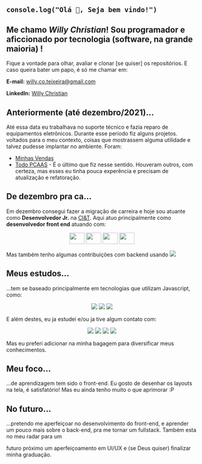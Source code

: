 ## ``` console.log("Olá 👋, Seja bem vindo!") ```

## Me chamo _Willy Christian_! Sou programador e aficcionado por tecnologia (software, na grande maioria) ! 

Fique a vontade para olhar, avaliar e clonar [se quiser] os repositórios. E caso queira bater um papo, é só me chamar em:

__E-mail:__ willy.co.teixeira@gmail.com

__LinkedIn:__ [Willy Christian](https://www.linkedin.com/in/willychristian/)

## Anteriormente (até dezembro/2021)...
  Até essa data eu trabalhava no suporte técnico e fazia reparo de equipamentos eletrônicos. Durante esse período fiz alguns projetos.
voltados para o meu contexto, coisas que mostrassem alguma utilidade e talvez pudesse implantar no ambiente. Foram: 
 - [Minhas Vendas](https://github.com/WillyChristian/minhasVendas)
 - [Todo PCAAS](https://github.com/WillyChristian/todo-pcaas) - É o último que fiz nesse sentido.
Houveram outros, com certeza, mas esses eu tinha pouca experência e precisam de atualização e refatoração.

## De dezembro pra ca...
  Em dezembro consegui fazer a migração de carreira e hoje sou atuante como __Desenvolvedor Jr.__ na [CI&T](https://ciandt.com/br/).
Aqui atuo principalmente como __desenvolvedor front end__ atuando com:

<p align="center">
<img height="30" width="40" src="https://cdn.jsdelivr.net/gh/devicons/devicon/icons/php/php-plain.svg" />
<img height="30" width="40" src="https://cdn.jsdelivr.net/gh/devicons/devicon/icons/sass/sass-original.svg" />
<img height="30" width="40" src="https://cdn.jsdelivr.net/gh/devicons/devicon/icons/drupal/drupal-original-wordmark.svg" />  
<img height="30" width="40" src="https://cdn.jsdelivr.net/gh/devicons/devicon/icons/jquery/jquery-original-wordmark.svg" />
</p>

  Mas também tenho algumas contribuições com backend usando <img src="https://img.shields.io/badge/Backend-PHP-yellow?style=plastic">
## Meus estudos...

...tem se baseado principalmente em tecnologias que utilizam Javascript, como: 
<p align="center">
<img src="https://img.shields.io/badge/-React.Js-blue?style=for-the-badge">
<img src="https://img.shields.io/badge/-Next.Js-black?style=for-the-badge">
<img src="https://img.shields.io/badge/-Node.Js-success?style=for-the-badge">
</p>

E além destes, eu ja estudei e/ou ja tive algum contato com:
<p align="center">
<img src="https://img.shields.io/badge/-C%23-informational?style=for-the-badge">
<img src="https://img.shields.io/badge/-Python-yellow?style=for-the-badge"> 
<img src="https://img.shields.io/badge/-Xamarin-blue?style=for-the-badge">
<img src="https://img.shields.io/badge/Expo-React Native-informational?style=for-the-badge">
</p>

Mas eu preferi adicionar  na minha bagagem para diversificar meus conhecimentos.

## Meu foco...

...de aprendizagem tem sido o front-end. Eu gosto de desenhar os layouts na tela, é satisfatório! Mas eu ainda tenho muito o que aprimorar :P

## No futuro...

...pretendo me aperfeiçoar no desenvolvimento do front-end, e aprender um pouco mais sobre o back-end, pra me tornar um fullstack. Também esta no meu radar para um

futuro próximo um aperfeiçoamento em UI/UX e (se Deus quiser) finalizar minha graduação.

